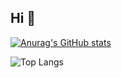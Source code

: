 ## Hi 👋

<!--
**ho0527/ho0527** is a ✨ _special_ ✨ repository because its `README.md` (this file) appears on your GitHub profile.

Here are some ideas to get you started:

- 🔭 I’m currently working on ...
- 🌱 I’m currently learning ...
- 👯 I’m looking to collaborate on ...
- 🤔 I’m looking for help with ...
- 💬 Ask me about ...
- 📫 How to reach me: ...
- 😄 Pronouns: ...
- ⚡ Fun fact: ...
-->

[![Anurag's GitHub stats](https://github-readme-stats.vercel.app/api?username=ho0527&show_icons=true&theme=dark#gh-dark-mode-only)](https://github.com/anuraghazra/github-readme-stats)

![Top Langs](https://github-readme-stats.vercel.app/api/top-langs/?username=ho0527&langs_count=20&layout=compact)
